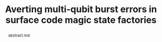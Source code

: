---
title: "Averting multi-qubit burst errors in surface code magic state factories"
layout: project
publisher: QCE 2024
image: /assets/img/projects/ray_delay/hero.png
abstract: abstract.md
items:
  - name: .pdf
    link: /assets/papers/chadwick_averting_2024.pdf
  - name: arXiv
    link: https://arxiv.org/abs/2405.00146
  - name: slides
    link: /assets/files/2024_qce_ray_delay_no_transitions.pdf
  - name: code
    link: https://github.com/jasonchadwick/ray-delay
authors:
  - name: "Jason D. Chadwick"
    link: https://www.jason-chadwick.com/
    affiliation: University of Chicago
  - name: "Christopher T. Kang"
    link: https://christopherkang.me/
    affiliation: University of Chicago
  - name: "Joshua Viszlai"
    link: https://jviszlai.github.io/
    affiliation: University of Chicago
  - name: "Sophia Fuhui Lin"
    link: https://scholar.google.com/citations?user=agOd56IAAAAJ&hl=en
    affiliation: University of Chicago
  - name: "Frederic T. Chong"
    link: https://people.cs.uchicago.edu/~ftchong/
    affiliation: University of Chicago
    last: true
figures:
  - file: /assets/img/projects/ray_delay/01_hero.png
    caption: 01_hero.md
    width: 100%
  - file: /assets/img/projects/ray_delay/03_ray_model.png
    caption: 03_ray_model.md
    width: 100%
  - file: /assets/img/projects/ray_delay/04_windowing.png
    caption: 04_windowing.md
  - file: /assets/img/projects/ray_delay/07_remapping.png
    caption: 07_remapping.md
  - file: /assets/img/projects/ray_delay/09_expansion_distance_vs_radius.png
    caption: 09_expansion_distance_vs_radius.md
  - file: /assets/img/projects/ray_delay/11_ideal_detection_overheads.png
    caption: 11_ideal_detection_overheads.md
    width: 100%
  - file: /assets/img/projects/ray_delay/12_remap_overheads_realistic_detection.png
    caption: 12_remap_overheads_realistic_detection.md

contributions:
  - "Conceived of the idea of quickly detecting cosmic rays in a magic state factory and selectively turning off parts of the factory in response."
  - "Designed realistic noise models for cosmic ray impacts and TLS scrambling."
  - "Wrote open-source evaluation code."
  - "Designed figures and prepared manuscript."
thingslearned:
  - short: "Rare event sampling"
    long: "(TODO)"
---
